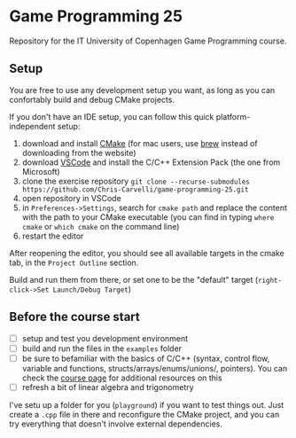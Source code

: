 # Game Programming 25
Repository for the IT University of Copenhagen Game Programming course.

## Setup
You are free to use any development setup you want, as long as you can confortably build and debug CMake projects.

If you don't have an IDE setup, you can follow this quick platform-independent setup:
1. download and install [CMake](https://cmake.org/download/) (for mac users, use [brew](https://brew.sh/) instead of downloading from the website)
2. download [VSCode](https://code.visualstudio.com/download) and install the C/C++ Extension Pack (the one from Microsoft)
4. clone the exercise repository `git clone --recurse-submodules https://github.com/Chris-Carvelli/game-programming-25.git` 
5. open repository in VSCode
6. in `Preferences->Settings`, search for `cmake path` and replace the content with the path to your CMake executable (you can find in typing `where cmake` or `which cmake` on the command line)
7. restart the editor

After reopening the editor, you should see all available targets in the cmake tab, in the `Project Outline` section.

Build and run them from there, or set one to be the "default" target (`right-click->Set Launch/Debug Target`)

## Before the course start
- [ ] setup and test you development environment
- [ ] build and run the files in the `examples` folder
- [ ] be sure to befamiliar with the basics of C/C++ (syntax, control flow, variable and functions, structs/arrays/enums/unions/, pointers). You can check the [course page](https://learnit.itu.dk/course/view.php?id=3024686#section-1) for additional resources on this
- [ ] refresh a bit of linear algebra and trigonometry

I've setu up a folder for you (`playground`) if you want to test things out. Just create a `.cpp` file in there and reconfigure the CMake project, and you can try everything that doesn't involve external dependencies.
